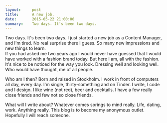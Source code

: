 ```yaml
---
layout:     post
title:      A new job.
date:       2015-05-22 21:00:00
summary:    Two days. It's been two days.
---
```


Two days. It's been two days. I just started a new job as a Content Manager, and I'm tired. No real surprise there I guess. So many new impressions and new things to learn.  
If you had asked me two years ago I would never have guessed that I would have worked with a fashion brand today. But here I am, all with the fashion. It's nice to be noticed for the way you look. Dressing well and looking well. Who would have thought, me of all people.

Who am I then? Born and raised in Stockholm. I work in front of computers all day, every day. I'm single, thirty-something and on Tinder. I write, I code and I design. I like wine (not red), beer and cocktails. I have a few really close friends and few not so close friends.

What will I write about? Whatever comes springs to mind really. Life, dating, work. Anything really. This blog is to become my anonymous outlet. Hopefully I will reach someone.